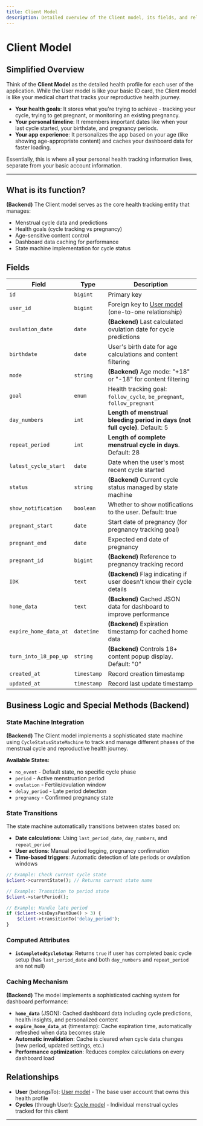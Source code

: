```yaml
---
title: Client Model
description: Detailed overview of the Client model, its fields, and relationships.
---
```


# Client Model

## Simplified Overview

Think of the **Client Model** as the detailed health profile for each user of the application. While the User model is like your basic ID card, the Client model is like your medical chart that tracks your reproductive health journey.

- **Your health goals**: It stores what you're trying to achieve - tracking your cycle, trying to get pregnant, or monitoring an existing pregnancy.
- **Your personal timeline**: It remembers important dates like when your last cycle started, your birthdate, and pregnancy periods.
- **Your app experience**: It personalizes the app based on your age (like showing age-appropriate content) and caches your dashboard data for faster loading.

Essentially, this is where all your personal health tracking information lives, separate from your basic account information.

---

## What is its function?

**(Backend)** The Client model serves as the core health tracking entity that manages:
- Menstrual cycle data and predictions
- Health goals (cycle tracking vs pregnancy)
- Age-sensitive content control
- Dashboard data caching for performance
- State machine implementation for cycle status

## Fields

| Field                 | Type        | Description                                                                      |
|----------------------|-------------|----------------------------------------------------------------------------------|
| `id`                 | `bigint`    | Primary key                                                                      |
| `user_id`            | `bigint`    | Foreign key to [User model](./User.md) (one-to-one relationship)                |
| `ovulation_date`     | `date`      | **(Backend)** Last calculated ovulation date for cycle predictions              |
| `birthdate`          | `date`      | User's birth date for age calculations and content filtering                    |
| `mode`               | `string`    | **(Backend)** Age mode: "+18" or "-18" for content filtering                   |
| `goal`               | `enum`      | Health tracking goal: `follow_cycle`, `be_pregnant`, `follow_pregnant`         |
| `day_numbers`        | `int`       | **Length of menstrual bleeding period in days (not full cycle)**. Default: 5   |
| `repeat_period`      | `int`       | **Length of complete menstrual cycle in days**. Default: 28                    |
| `latest_cycle_start` | `date`      | Date when the user's most recent cycle started                                 |
| `status`             | `string`    | **(Backend)** Current cycle status managed by state machine                    |
| `show_notification`  | `boolean`   | Whether to show notifications to the user. Default: true                       |
| `pregnant_start`     | `date`      | Start date of pregnancy (for pregnancy tracking goal)                          |
| `pregnant_end`       | `date`      | Expected end date of pregnancy                                                  |
| `pregnant_id`        | `bigint`    | **(Backend)** Reference to pregnancy tracking record                           |
| `IDK`                | `text`      | **(Backend)** Flag indicating if user doesn't know their cycle details         |
| `home_data`          | `text`      | **(Backend)** Cached JSON data for dashboard to improve performance            |
| `expire_home_data_at`| `datetime`  | **(Backend)** Expiration timestamp for cached home data                        |
| `turn_into_18_pop_up`| `string`    | **(Backend)** Controls 18+ content popup display. Default: "0"                 |
| `created_at`         | `timestamp` | Record creation timestamp                                                        |
| `updated_at`         | `timestamp` | Record last update timestamp                                                     |

## Business Logic and Special Methods (Backend)

### State Machine Integration

**(Backend)** The Client model implements a sophisticated state machine using `CycleStatusStateMachine` to track and manage different phases of the menstrual cycle and reproductive health journey.

**Available States:**
- `no_event` - Default state, no specific cycle phase
- `period` - Active menstruation period  
- `ovulation` - Fertile/ovulation window
- `delay_period` - Late period detection
- `pregnancy` - Confirmed pregnancy state

### State Transitions

The state machine automatically transitions between states based on:
- **Date calculations**: Using `last_period_date`, `day_numbers`, and `repeat_period`
- **User actions**: Manual period logging, pregnancy confirmation
- **Time-based triggers**: Automatic detection of late periods or ovulation windows

```php
// Example: Check current cycle state
$client->currentState(); // Returns current state name

// Example: Transition to period state
$client->startPeriod();

// Example: Handle late period
if ($client->isDaysPastDue() > 3) {
    $client->transitionTo('delay_period');
}
```

### Computed Attributes

- **`isCompletedCycleSetup`**: Returns `true` if user has completed basic cycle setup (has `last_period_date` and both `day_numbers` and `repeat_period` are not null)

### Caching Mechanism

**(Backend)** The model implements a sophisticated caching system for dashboard performance:

- **`home_data`** (JSON): Cached dashboard data including cycle predictions, health insights, and personalized content
- **`expire_home_data_at`** (timestamp): Cache expiration time, automatically refreshed when data becomes stale
- **Automatic invalidation**: Cache is cleared when cycle data changes (new period, updated settings, etc.)
- **Performance optimization**: Reduces complex calculations on every dashboard load

## Relationships

- **User** (belongsTo): [User model](./User.md) - The base user account that owns this health profile
- **Cycles** (through User): [Cycle model](./Cycle.md) - Individual menstrual cycles tracked for this client

--- 